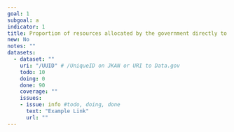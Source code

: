 ```yaml
---
goal: 1
subgoal: a
indicator: 1
title: Proportion of resources allocated by the government directly to poverty reduction programmes
new: No
notes: ""
datasets:
  - dataset: ""
    uri: "/UUID" # /UniqueID on JKAN or URI to Data.gov
    todo: 10
    doing: 0
    done: 90
    coverage: ""
    issues:
    - issue: info #todo, doing, done
      text: "Example Link"
      url: ""
---
```

